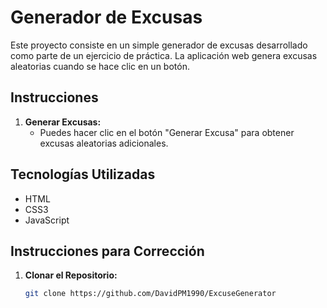 # Generador de Excusas

Este proyecto consiste en un simple generador de excusas desarrollado como parte de un ejercicio de práctica. La aplicación web genera excusas aleatorias cuando se hace clic en un botón.

## Instrucciones

1. **Generar Excusas:**
   - Puedes hacer clic en el botón "Generar Excusa" para obtener excusas aleatorias adicionales.

## Tecnologías Utilizadas

- HTML
- CSS3
- JavaScript

## Instrucciones para Corrección

1. **Clonar el Repositorio:**
   ```bash
   git clone https://github.com/DavidPM1990/ExcuseGenerator
